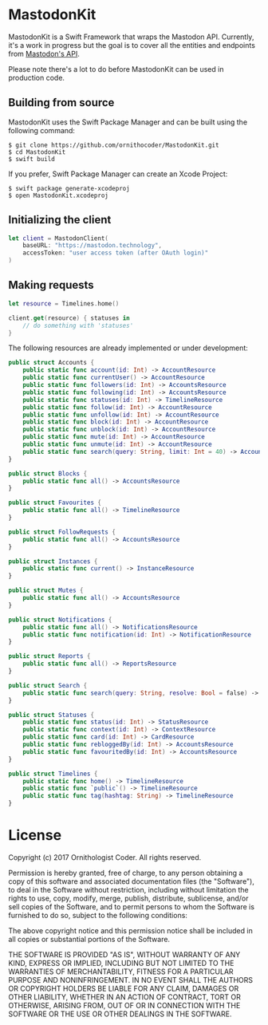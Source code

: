 # MastodonKit

MastodonKit is a Swift Framework that wraps the Mastodon API. Currently, it's a work in progress but the goal is to cover all the entities and endpoints from [Mastodon's API](https://github.com/tootsuite/documentation/blob/master/Using-the-API/API.md).

Please note there's a lot to do before MastodonKit can be used in production code.

## Building from source

MastodonKit uses the Swift Package Manager and can be built using the following command:

```
$ git clone https://github.com/ornithocoder/MastodonKit.git
$ cd MastodonKit
$ swift build
```

If you prefer, Swift Package Manager can create an Xcode Project:

```
$ swift package generate-xcodeproj
$ open MastodonKit.xcodeproj
```

## Initializing the client

```swift
let client = MastodonClient(
    baseURL: "https://mastodon.technology",
    accessToken: "user access token (after OAuth login)"
)
```

## Making requests

```swift
let resource = Timelines.home()

client.get(resource) { statuses in
    // do something with 'statuses'
}
```

The following resources are already implemented or under development:

```swift
public struct Accounts {
    public static func account(id: Int) -> AccountResource
    public static func currentUser() -> AccountResource
    public static func followers(id: Int) -> AccountsResource
    public static func following(id: Int) -> AccountsResource
    public static func statuses(id: Int) -> TimelineResource
    public static func follow(id: Int) -> AccountResource
    public static func unfollow(id: Int) -> AccountResource
    public static func block(id: Int) -> AccountResource
    public static func unblock(id: Int) -> AccountResource
    public static func mute(id: Int) -> AccountResource
    public static func unmute(id: Int) -> AccountResource
    public static func search(query: String, limit: Int = 40) -> AccountsResource
}

public struct Blocks {
    public static func all() -> AccountsResource
}

public struct Favourites {
    public static func all() -> TimelineResource
}

public struct FollowRequests {
    public static func all() -> AccountsResource
}

public struct Instances {
    public static func current() -> InstanceResource
}

public struct Mutes {
    public static func all() -> AccountsResource
}

public struct Notifications {
    public static func all() -> NotificationsResource
    public static func notification(id: Int) -> NotificationResource
}

public struct Reports {
    public static func all() -> ReportsResource
}

public struct Search {
    public static func search(query: String, resolve: Bool = false) -> ResultsResource
}

public struct Statuses {
    public static func status(id: Int) -> StatusResource
    public static func context(id: Int) -> ContextResource
    public static func card(id: Int) -> CardResource
    public static func rebloggedBy(id: Int) -> AccountsResource
    public static func favouritedBy(id: Int) -> AccountsResource
}

public struct Timelines {
    public static func home() -> TimelineResource
    public static func `public`() -> TimelineResource
    public static func tag(hashtag: String) -> TimelineResource
}
```

# License

Copyright (c) 2017 Ornithologist Coder. All rights reserved.

Permission is hereby granted, free of charge, to any person obtaining a copy of this software and associated documentation files (the "Software"), to deal in the Software without restriction, including without limitation the rights to use, copy, modify, merge, publish, distribute, sublicense, and/or sell copies of the Software, and to permit persons to whom the Software is furnished to do so, subject to the following conditions:

The above copyright notice and this permission notice shall be included in all copies or substantial portions of the Software.

THE SOFTWARE IS PROVIDED "AS IS", WITHOUT WARRANTY OF ANY KIND, EXPRESS OR IMPLIED, INCLUDING BUT NOT LIMITED TO THE WARRANTIES OF MERCHANTABILITY, FITNESS FOR A PARTICULAR PURPOSE AND NONINFRINGEMENT. IN NO EVENT SHALL THE AUTHORS OR COPYRIGHT HOLDERS BE LIABLE FOR ANY CLAIM, DAMAGES OR OTHER LIABILITY, WHETHER IN AN ACTION OF CONTRACT, TORT OR OTHERWISE, ARISING FROM, OUT OF OR IN CONNECTION WITH THE SOFTWARE OR THE USE OR OTHER DEALINGS IN THE SOFTWARE.